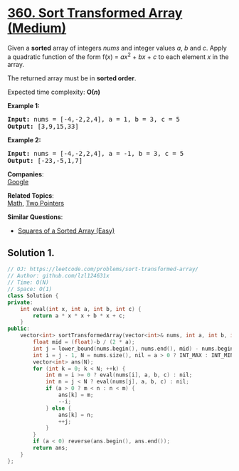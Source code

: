 # [360. Sort Transformed Array (Medium)](https://leetcode.com/problems/sort-transformed-array/)

<p>Given a <b>sorted</b> array of integers <i>nums</i> and integer values <i>a</i>, <i>b</i> and <i>c</i>. Apply a quadratic function of the form f(<i>x</i>) = <i>ax</i><sup>2</sup> + <i>bx</i> + <i>c</i> to each element <i>x</i> in the array.</p>

<p>The returned array must be in <b>sorted order</b>.</p>

<p>Expected time complexity: <b>O(<i>n</i>)</b></p>

<div>
<p><strong>Example 1:</strong></p>

<pre><strong>Input: </strong>nums = <span id="example-input-1-1">[-4,-2,2,4]</span>, a = <span id="example-input-1-2">1</span>, b = <span id="example-input-1-3">3</span>, c = <span id="example-input-1-4">5</span>
<strong>Output: </strong><span id="example-output-1">[3,9,15,33]</span>
</pre>

<div>
<p><strong>Example 2:</strong></p>

<pre><strong>Input: </strong>nums = <span id="example-input-2-1">[-4,-2,2,4]</span>, a = <span id="example-input-2-2">-1</span>, b = <span id="example-input-2-3">3</span>, c = <span id="example-input-2-4">5</span>
<strong>Output: </strong><span id="example-output-2">[-23,-5,1,7]</span>
</pre>
</div>
</div>

**Companies**:  
[Google](https://leetcode.com/company/google)

**Related Topics**:  
[Math](https://leetcode.com/tag/math/), [Two Pointers](https://leetcode.com/tag/two-pointers/)

**Similar Questions**:
* [Squares of a Sorted Array (Easy)](https://leetcode.com/problems/squares-of-a-sorted-array/)

## Solution 1.

```cpp
// OJ: https://leetcode.com/problems/sort-transformed-array/
// Author: github.com/lzl124631x
// Time: O(N)
// Space: O(1)
class Solution {
private:
    int eval(int x, int a, int b, int c) {
        return a * x * x + b * x + c;
    }
public:
    vector<int> sortTransformedArray(vector<int>& nums, int a, int b, int c) {
        float mid = (float)-b / (2 * a);
        int j = lower_bound(nums.begin(), nums.end(), mid) - nums.begin();
        int i = j - 1, N = nums.size(), nil = a > 0 ? INT_MAX : INT_MIN;
        vector<int> ans(N);
        for (int k = 0; k < N; ++k) {
            int m = i >= 0 ? eval(nums[i], a, b, c) : nil;
            int n = j < N ? eval(nums[j], a, b, c) : nil;
            if (a > 0 ? m < n : n < m) {
                ans[k] = m;
                --i;
            } else {
                ans[k] = n;
                ++j;
            }
        }
        if (a < 0) reverse(ans.begin(), ans.end());
        return ans;
    }
};
```